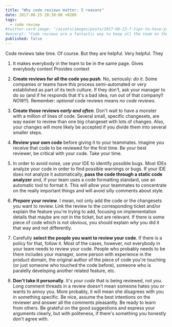 ```yaml
---
title: "Why code reviews matter: 5 reasons"
date: 2017-08-25 20:30:00 +0200
tags:
  - code review
#twitter-card-image: "/assets/images/posts/2017-08-23-7-tips-to-have-your-code-better-reviewed.png"
#excerpt: "Code reviews are a fantastic way to keep all the team on the same page and encourage everybody to Excluding files for being versioned in Git is easy through the use of the widely known .gitignore file. But maybe you don't really want to use it."
published: false
---
```

Code reviews take time. Of course. But they are helpful. Very helpful. They

1. It makes everybody in the team to be in the same page. Gives everybody context Provides context

1. **Create reviews for all the code you push**. No, seriously: _do it_. Some companies or teams have this process semi-automated or very established as part of its tech culture. If they don't, ask your manager to do so (and if he responds that it's a bad idea, run out of that company!! _NOW!!_). Remember: _optional_ code reviews means _no code reviews_.

2. **Create those reviews _early and often_**. Don't wait to have a monster with a million of lines of code. Several small, specific changesets, are way easier to review than one big changeset with lots of changes. Also, your changes will more likely be accepted if you divide them into several smaller steps.

3. **Review your own code** before giving it to your teammates. Imagine you receive that code to be reviewed for the first time. Be your best reviewer, be critical with your code. Take your time.

4. In order to avoid noise, use your IDE to identify possible bugs. Most IDEs analyze your code in order to find possible warnings or bugs. If your IDE does not analyze it automatically, **pass the code through a static code analyzer** and, if your team uses a code formatting standard, use an automatic tool to format it. This will allow your teammates to concentrate on the really important things and will avoid silly comments about style.

5. **_Prepare_ your review**. I mean, not only add the code or the changesets you want to review. Link the review to the corresponding ticket and/or explain the feature you're trying to add, focusing on implementation details that maybe are _not_ in the ticket, but are relevant. If there is some piece of code which is not obvious, you should explain _why_ you did it that way and not differently.

6. Carefully **select the people you want to review your code**. If there is a policy for that, follow it. Most of the cases, however, not everybody in your team needs to review your code. People who probably needs to be there includes your manager, some person with experience in the product domain, the original author of the piece of code you're touching (or just someone who touched the code before), someone who is paralelly developing another related feature, etc.

7. **Don't take it personally**. It's _your code_ that is being reviewed, not _you_. Long comment threads in a review doesn't mean someone hates you or wants to annoy you. More probably, it will mean she disagrees with you in something specific. Be nice, assume the best intentions on the reviewer and answer all the comments pleasantly. Be ready to learn from others. Be grateful on the good suggestions and express your arguments clearly, but with politeness, if there's something you honestly don't agree with.
